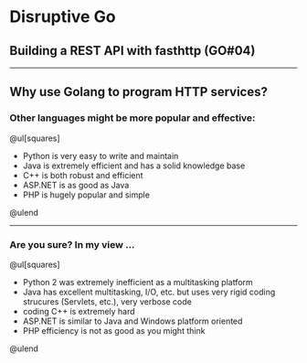 # Disruptive Go

## Building a REST API with fasthttp (GO#04)

---

## Why use Golang to program HTTP services?

### Other languages might be more popular and effective:

@ul[squares]

- Python is very easy to write and maintain
- Java is extremely efficient and has a solid knowledge base
- C++ is both robust and efficient
- ASP.NET is as good as Java
- PHP is hugely popular and simple

@ulend

---

### Are you sure? In my view ...

@ul[squares]

- Python 2 was extremely inefficient as a multitasking platform
- Java has excellent multitasking, I/O, etc. but uses very rigid coding strucures (Servlets, etc.), very verbose code
- coding C++ is extremely hard 
- ASP.NET is similar to Java and Windows platform oriented
- PHP efficiency is not as good as you might think

@ulend
